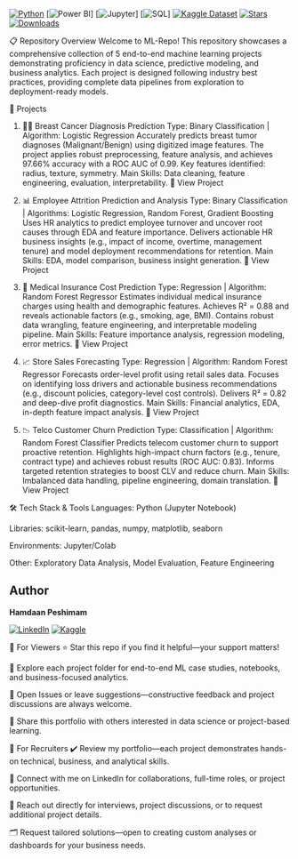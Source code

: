 <!-- Add to your project README.md, right at the top! -->

[![Python](https://img.shields.io/badge/python-3.7%2B-blue?logo=python)](https://www.python.org/)
[![Power BI](https://img.shields.io/badge/power--bi-dashboard-yellow?logo=powerbi)]
[![Jupyter](https://img.shields.io/badge/jupyter-notebooks-orange?logo=jupyter)]
[![SQL](https://img.shields.io/badge/sql-database-blue?logo=sqlite)]
[![Kaggle Dataset](https://img.shields.io/badge/kaggle-dataset-brightgreen?logo=kaggle)](https://www.kaggle.com/)
[![Stars](https://img.shields.io/github/stars/Hamdaan-P/ML-Repo?style=social)](https://github.com/Hamdaan-P/ML-Repo/stargazers)
[![Downloads](https://img.shields.io/github/downloads/Hamdaan-P/ML-Repo/total.svg)](https://github.com/Hamdaan-P/ML-Repo)





📋 Repository Overview
Welcome to ML-Repo! This repository showcases a comprehensive collection of 5 end-to-end machine learning projects demonstrating proficiency in data science, predictive modeling, and business analytics. Each project is designed following industry best practices, providing complete data pipelines from exploration to deployment-ready models.

📂 Projects
1. 👩‍🔬 Breast Cancer Diagnosis Prediction
Type: Binary Classification | Algorithm: Logistic Regression
Accurately predicts breast tumor diagnoses (Malignant/Benign) using digitized image features. The project applies robust preprocessing, feature analysis, and achieves 97.66% accuracy with a ROC AUC of 0.99. Key features identified: radius, texture, symmetry.
Main Skills: Data cleaning, feature engineering, evaluation, interpretability.
🔗 View Project

2. 📊 Employee Attrition Prediction and Analysis
Type: Binary Classification | Algorithms: Logistic Regression, Random Forest, Gradient Boosting
Uses HR analytics to predict employee turnover and uncover root causes through EDA and feature importance. Delivers actionable HR business insights (e.g., impact of income, overtime, management tenure) and model deployment recommendations for retention.
Main Skills: EDA, model comparison, business insight generation.
🔗 View Project

3. 🏥 Medical Insurance Cost Prediction
Type: Regression | Algorithm: Random Forest Regressor
Estimates individual medical insurance charges using health and demographic features. Achieves R² = 0.88 and reveals actionable factors (e.g., smoking, age, BMI). Contains robust data wrangling, feature engineering, and interpretable modeling pipeline.
Main Skills: Feature importance analysis, regression modeling, error metrics.
🔗 View Project

4. 📈 Store Sales Forecasting
Type: Regression | Algorithm: Random Forest Regressor
Forecasts order-level profit using retail sales data. Focuses on identifying loss drivers and actionable business recommendations (e.g., discount policies, category-level cost controls). Delivers R² = 0.82 and deep-dive profit diagnostics.
Main Skills: Financial analytics, EDA, in-depth feature impact analysis.
🔗 View Project

5. 📉 Telco Customer Churn Prediction
Type: Classification | Algorithm: Random Forest Classifier
Predicts telecom customer churn to support proactive retention. Highlights high-impact churn factors (e.g., tenure, contract type) and achieves robust results (ROC AUC: 0.83). Informs targeted retention strategies to boost CLV and reduce churn.
Main Skills: Imbalanced data handling, pipeline engineering, domain translation.
🔗 View Project

🛠️ Tech Stack & Tools
Languages: Python (Jupyter Notebook)

Libraries: scikit-learn, pandas, numpy, matplotlib, seaborn

Environments: Jupyter/Colab

Other: Exploratory Data Analysis, Model Evaluation, Feature Engineering


## Author

**Hamdaan Peshimam**

[![LinkedIn](https://img.shields.io/badge/LinkedIn-0077B5?logo=linkedin&logoColor=white&style=for-the-badge)](https://www.linkedin.com/in/hamdaan-peshimam-547394ba/)
[![Kaggle](https://img.shields.io/badge/Kaggle-20BEFF?logo=kaggle&logoColor=white&style=for-the-badge)](https://www.kaggle.com/hamdaanp)


🙌 For Viewers
⭐ Star this repo if you find it helpful—your support matters!

🔎 Explore each project folder for end-to-end ML case studies, notebooks, and business-focused analytics.

📝 Open Issues or leave suggestions—constructive feedback and project discussions are always welcome.

🔁 Share this portfolio with others interested in data science or project-based learning.

📣 For Recruiters
✔️ Review my portfolio—each project demonstrates hands-on technical, business, and analytical skills.

🤝 Connect with me on LinkedIn for collaborations, full-time roles, or project opportunities.

📧 Reach out directly for interviews, project discussions, or to request additional project details.

🗂️ Request tailored solutions—open to creating custom analyses or dashboards for your business needs.
